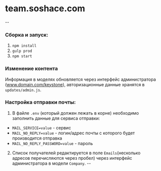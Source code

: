 # team.soshace.com
--
### Сборка и запуск:
1. `npm install`
2. `gulp prod`
3. `npm start`

### Изменение контента
Информация в моделях обновляется через интерфейс администратора (www.domain.com/keystone), авторизационные данные хранятся в `updates/admin.js`.

### Настройка отправки почты:
1. В файле `.env` (который должен лежать в корне) необходимо заполнить данные для сервиса отправки:
* `MAIL_SERVICE=value` - сервис
* `MAIL_NO_REPLY=value` - логин/адрес почты с которого будет производится отправка
* `MAIL_NO_REPLY_PASSWORD=value` - пароль
2. Список получателей редактируется в поле `Emails`(несколько адресов перечисляются через пробел) через интерфейс администратора в модели `Company`.
--
